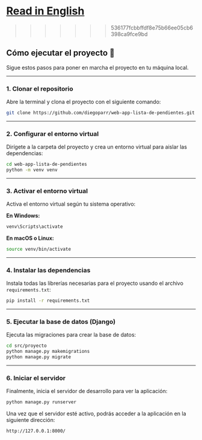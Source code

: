
[Read in English](docs/README.en.md)
=======
>>>>>>> 536177fcbbffdf8e75b66ee05cb6398ca9fce9bd

## **Cómo ejecutar el proyecto 🚀**

Sigue estos pasos para poner en marcha el proyecto en tu máquina local.

-----

### **1. Clonar el repositorio**

Abre la terminal y clona el proyecto con el siguiente comando:

```bash
git clone https://github.com/diegoparr/web-app-lista-de-pendientes.git
```

-----

### **2. Configurar el entorno virtual**

Dirígete a la carpeta del proyecto y crea un entorno virtual para aislar las dependencias:

```bash
cd web-app-lista-de-pendientes
python -m venv venv
```

-----

### **3. Activar el entorno virtual**

Activa el entorno virtual según tu sistema operativo:

**En Windows:**

```bash
venv\Scripts\activate
```

**En macOS o Linux:**

```bash
source venv/bin/activate
```

-----

### **4. Instalar las dependencias**

Instala todas las librerías necesarias para el proyecto usando el archivo `requirements.txt`:

```bash
pip install -r requirements.txt
```

-----

### **5. Ejecutar la base de datos (Django)**

Ejecuta las migraciones para crear la base de datos:

```bash
cd src/proyecto
python manage.py makemigrations
python manage.py migrate
```

-----

### **6. Iniciar el servidor**

Finalmente, inicia el servidor de desarrollo para ver la aplicación:

```bash
python manage.py runserver
```

Una vez que el servidor esté activo, podrás acceder a la aplicación en la siguiente dirección:

```
http://127.0.0.1:8000/
```
